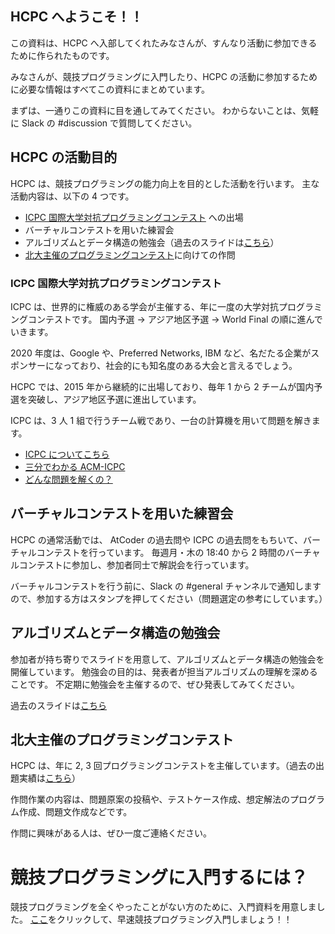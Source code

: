 ## HCPC へようこそ！！
この資料は、HCPC へ入部してくれたみなさんが、すんなり活動に参加できるために作られたものです。

みなさんが、競技プログラミングに入門したり、HCPC の活動に参加するために必要な情報はすべてこの資料にまとめています。

まずは、一通りこの資料に目を通してみてください。
わからないことは、気軽に Slack の #discussion で質問してください。


## HCPC の活動目的
HCPC は、競技プログラミングの能力向上を目的とした活動を行います。
主な活動内容は、以下の 4 つです。
- [ICPC 国際大学対抗プログラミングコンテスト](https://icpc.iisf.or.jp/) への出場
- バーチャルコンテストを用いた練習会
- アルゴリズムとデータ構造の勉強会（過去のスライドは[こちら](https://hcpc-hokudai.github.io/activities.html)）
- [北大主催のプログラミングコンテスト](https://connpass.com/event/179414/)に向けての作問

### ICPC 国際大学対抗プログラミングコンテスト

ICPC は、世界的に権威のある学会が主催する、年に一度の大学対抗プログラミングコンテストです。
国内予選 -> アジア地区予選 -> World Final 
の順に進んでいきます。

2020 年度は、Google や、Preferred Networks, IBM など、名だたる企業がスポンサーになっており、社会的にも知名度のある大会と言えるでしょう。


HCPC では、2015 年から継続的に出場しており、毎年 1 から 2 チームが国内予選を突破し、アジア地区予選に進出しています。

ICPC は、3 人 1 組で行うチーム戦であり、一台の計算機を用いて問題を解きます。


- [ICPC についてこちら](https://icpc.iisf.or.jp/acm-icpc/)
- [三分でわかる ACM-ICPC](https://icpc.iisf.or.jp/acm-icpc/3min/)
- [どんな問題を解くの？](https://icpc.iisf.or.jp/acm-icpc/problems/)

## バーチャルコンテストを用いた練習会
HCPC の通常活動では、
AtCoder の過去問や ICPC の過去問をもちいて、バーチャルコンテストを行っています。
毎週月・木の 18:40 から 2 時間のバーチャルコンテストに参加し、参加者同士で解説会を行っています。

バーチャルコンテストを行う前に、Slack の #general チャンネルで通知しますので、参加する方はスタンプを押してください（問題選定の参考にしています。）

## アルゴリズムとデータ構造の勉強会
参加者が持ち寄りでスライドを用意して、アルゴリズムとデータ構造の勉強会を開催しています。
勉強会の目的は、発表者が担当アルゴリズムの理解を深めることです。
不定期に勉強会を主催するので、ぜひ発表してみてください。

過去のスライドは[こちら](https://hcpc-hokudai.github.io/activities.html)


## 北大主催のプログラミングコンテスト
HCPC は、年に 2, 3 回プログラミングコンテストを主催しています。（過去の出題実績は[こちら](https://hcpc-hokudai.github.io/activities.html)）

作問作業の内容は、問題原案の投稿や、テストケース作成、想定解法のプログラム作成、問題文作成などです。

作問に興味がある人は、ぜひ一度ご連絡ください。


# 競技プログラミングに入門するには？
競技プログラミングを全くやったことがない方のために、入門資料を用意しました。
[ここ](https://github.com/hcpc-hokudai/welcome-to-hcpc/tree/master/introduction-to-atcoder)をクリックして、早速競技プログラミング入門しましょう！！
